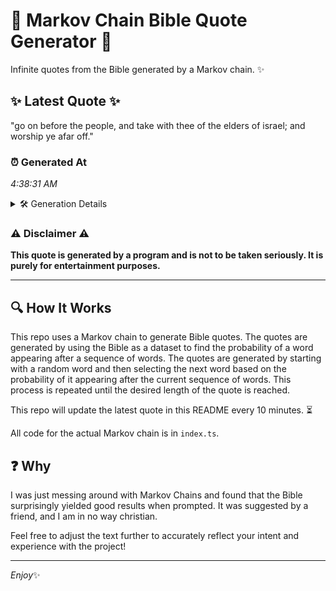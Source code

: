 # 📖 Markov Chain Bible Quote Generator 📖

Infinite quotes from the Bible generated by a Markov chain. ✨

## ✨ Latest Quote ✨
"go on before the people, and take with thee of the elders of israel; and worship ye afar off."

### ⏰ Generated At
*4:38:31 AM*

<details>
    <summary>🛠️ Generation Details</summary>
    <p>
        <strong>🌱 Seed:</strong> go<br>
        <strong>🔄 Iterations:</strong> 18<br>
        <strong>📜 Context History:</strong><br>[ go ]: on<br>[ go, on ]: before<br>[ go, on, before ]: the<br>[ go, on, before, the ]: people,<br>[ go, on, before, the, people, ]: and<br>[ go, on, before, the, people,, and ]: take<br>[ on, before, the, people,, and, take ]: with<br>[ before, the, people,, and, take, with ]: thee<br>[ the, people,, and, take, with, thee ]: of<br>[ people,, and, take, with, thee, of ]: the<br>[ and, take, with, thee, of, the ]: elders<br>[ take, with, thee, of, the, elders ]: of<br>[ with, thee, of, the, elders, of ]: israel;<br>[ thee, of, the, elders, of, israel; ]: and<br>[ of, the, elders, of, israel;, and ]: worship<br>[ the, elders, of, israel;, and, worship ]: ye<br>[ elders, of, israel;, and, worship, ye ]: afar<br>[ of, israel;, and, worship, ye, afar ]: off.<br>
    </p>
</details>

### ⚠️ Disclaimer ⚠️
**This quote is generated by a program and is not to be taken seriously. It is purely for entertainment purposes.**

---

## 🔍 How It Works

This repo uses a Markov chain to generate Bible quotes. The quotes are generated by using the Bible as a dataset to find the probability of a word appearing after a sequence of words. The quotes are generated by starting with a random word and then selecting the next word based on the probability of it appearing after the current sequence of words. This process is repeated until the desired length of the quote is reached.

This repo will update the latest quote in this README every 10 minutes. ⏳

All code for the actual Markov chain is in `index.ts`.

## ❓ Why

I was just messing around with Markov Chains and found that the Bible surprisingly yielded good results when prompted. 
It was suggested by a friend, and I am in no way christian.

Feel free to adjust the text further to accurately reflect your intent and experience with the project!

---

*Enjoy*✨
